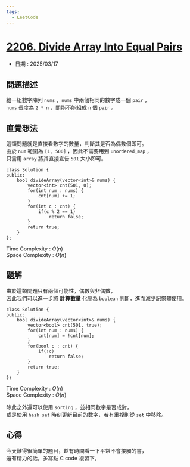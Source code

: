 ```yaml
---
tags:
  - LeetCode
---
```


# [2206. Divide Array Into Equal Pairs]()  

+ 日期 : 2025/03/17  

## 問題描述  

給一組數字陣列 `nums` ，`nums` 中兩個相同的數字成一個 `pair` ，  
`nums` 長度為 `2 * n` ，問能不能組成 `n` 個 `pair` 。  

## 直覺想法  

這類問題就是直接看數字的數量，判斷其是否為偶數個即可。  
由於 `num` 範圍為 `[1, 500]` ，因此不需要用到 `unordered_map` ，  
只需用 `array` 將其直接宣告 `501` 大小即可。  

```cpp=
class Solution {
public:
    bool divideArray(vector<int>& nums) {
        vector<int> cnt(501, 0);
        for(int num : nums) {
            cnt[num] += 1;
        }
        for(int c : cnt) {
            if(c % 2 == 1)
                return false;
        }
        return true;
    }
};
```

Time Complexity : $O(n)$  
Space Complexity : $O(n)$  

## 題解  

由於這類問題只有兩個可能性，偶數與非偶數，  
因此我們可以進一步將 **計算數量** 化簡為 `boolean` 判斷，進而減少記憶體使用。  

```cpp=
class Solution {
public:
    bool divideArray(vector<int>& nums) {
        vector<bool> cnt(501, true);
        for(int num : nums) {
            cnt[num] = !cnt[num];
        }
        for(bool c : cnt) {
            if(!c)
                return false;
        }
        return true;
    }
};
```

Time Complexity : $O(n)$  
Space Complexity : $O(n)$  

除此之外還可以使用 `sorting` ，並相同數字是否成對，  
或是使用 `hash set` 時刻更新目前的數字，若有重複則從 `set` 中移除。  

## 心得  

今天難得很簡單的題目，趁有時間看一下平常不會接觸的書，  
還有精力的話，多寫點 C code 複習下。  
